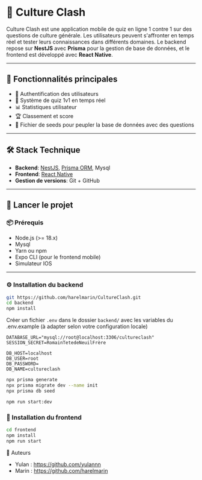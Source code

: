 # 📱 Culture Clash

Culture Clash est une application mobile de quiz en ligne 1 contre 1 sur des questions de culture générale. Les utilisateurs peuvent s'affronter en temps réel et tester leurs connaissances dans différents domaines. Le backend repose sur **NestJS** avec **Prisma** pour la gestion de base de données, et le frontend est développé avec **React Native**.

---

## 🧠 Fonctionnalités principales

- 🔐 Authentification des utilisateurs
- 🧾 Système de quiz 1v1 en temps réel
- 📊 Statistiques utilisateur
- 🏆 Classement et score
- 🌱 Fichier de seeds pour peupler la base de données avec des questions

---

## 🛠️ Stack Technique

- **Backend**: [NestJS](https://nestjs.com/), [Prisma ORM](https://www.prisma.io/), Mysql
- **Frontend**: [React Native](https://reactnative.dev/)
- **Gestion de versions**: Git + GitHub

---

## 🚀 Lancer le projet

### 📦 Prérequis

- Node.js (>= 18.x)
- Mysql
- Yarn ou npm
- Expo CLI (pour le frontend mobile)
- Simulateur IOS

---

### ⚙️ Installation du backend

```bash
git https://github.com/harelmarin/CultureClash.git
cd backend
npm install
```

Créer un fichier `.env` dans le dossier `backend/` avec les variables du .env.example (à adapter selon votre configuration locale)

```
DATABASE_URL="mysql://root@localhost:3306/cultureclash"
SESSION_SECRET=RomainTetedeNeuilFrère

DB_HOST=localhost
DB_USER=root
DB_PASSWORD=
DB_NAME=cultureclash
```

```bash
npx prisma generate
npx prisma migrate dev --name init
npx prisma db seed

npm run start:dev
```

### 📱 Installation du frontend

```bash
cd frontend
npm install
npm run start
```

👥 Auteurs

- Yulan : https://github.com/yulannn
- Marin : https://github.com/harelmarin
